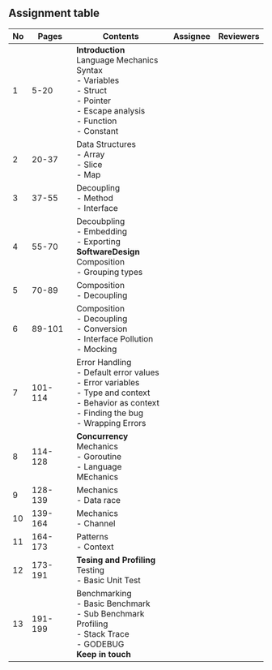 ## Assignment table

| No | Pages   | Contents                                                                                                                                                     | Assignee | Reviewers |
|----|---------|--------------------------------------------------------------------------------------------------------------------------------------------------------------|----------|-----------|
| 1  | 5-20    | **Introduction**</br>Language Mechanics</br>Syntax</br>- Variables</br>- Struct</br>- Pointer</br>- Escape analysis</br>- Function</br>- Constant            |          |           |
| 2  | 20-37   | Data Structures</br>- Array</br>- Slice</br>- Map                                                                                                            |          |           |
| 3  | 37-55   | Decoupling</br>- Method</br>- Interface</br>                                                                                                                 |          |           |
| 4  | 55-70   | Decoubpling</br>- Embedding</br>- Exporting</br>**SoftwareDesign**</br>Composition</br>- Grouping types                                                      |          |           |
| 5  | 70-89   | Composition</br>- Decoupling                                                                                                                                 |          |           |
| 6  | 89-101  | Composition</br>- Decoupling</br>- Conversion</br>- Interface Pollution</br>- Mocking</br>                                                                   |          |           |
| 7  | 101-114 | Error Handling</br>- Default error values</br>- Error variables</br>- Type and context</br>- Behavior as context</br>- Finding the bug</br>- Wrapping Errors |          |           |
| 8  | 114-128 | **Concurrency**</br>Mechanics</br>- Goroutine</br>- Language MEchanics                                                                                       |          |           |
| 9  | 128-139 | Mechanics</br>- Data race                                                                                                                                    |          |           |
| 10 | 139-164 | Mechanics</br>- Channel                                                                                                                                      |          |           |
| 11 | 164-173 | Patterns</br>- Context                                                                                                                                       |          |           |
| 12 | 173-191 | **Tesing and Profiling**</br>Testing</br>- Basic Unit Test                                                                                                   |          |           |
| 13 | 191-199 | Benchmarking</br>- Basic Benchmark</br>- Sub Benchmark</br>Profiling</br>- Stack Trace</br>- GODEBUG</br>**Keep in touch**                                   |          |           |
